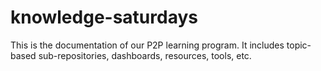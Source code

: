 # knowledge-saturdays
This is the documentation of our P2P learning program. It includes topic-based sub-repositories, dashboards, resources, tools, etc.
